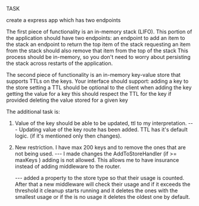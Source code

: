 TASK

create a express app which has two endpoints

The first piece of functionality is an in-memory stack (LIFO). This portion of the application should have two endpoints:
an endpoint to add an item to the stack
an endpoint to return the top item of the stack
requesting an item from the stack should also remove that item from the top of the stack
This process should be in-memory, so you don't need to worry about persisting the stack across restarts of the application.

The second piece of functionality is an in-memory key-value store that supports TTLs on the keys. Your interface should support:
adding a key to the store
setting a TTL should be optional to the client when adding the key
getting the value for a key
this should respect the TTL for the key if provided
deleting the value stored for a given key

The additional task is:

1. Value of the key should be able to be updated, ttl to my interpretation.
   --- Updating value of the key route has been added. TTL has it's default logic. (if it's mentioned only then changes).

2. New restriction. I have max 200 keys and to remove the ones that are not being used.
   --- I made changes the AddToStoreHandler (if >= maxKeys ) adding is not allowed. This allows me to have insurance instead of adding middleware to the router.

   --- added a property to the store type so that their usage is counted. After that a new middleware will check their usage and if it exceeds the threshold it cleanup starts running and it deletes the ones with the smallest usage or if the is no usage it deletes the oldest one by default.
